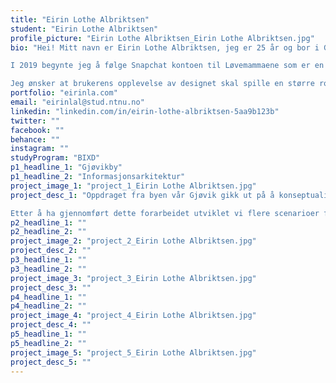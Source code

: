 ```yaml
---
title: "Eirin Lothe Albriktsen"
student: "Eirin Lothe Albriktsen"
profile_picture: "Eirin Lothe Albriktsen_Eirin Lothe Albriktsen.jpg"
bio: "Hei! Mitt navn er Eirin Lothe Albriktsen, jeg er 25 år og bor i Gjøvik. Jeg tar for øyeblikket en bachelor i interaksjonsdesign ved NTNU i Gjøvik. Her har jeg fått muligheten til å utfolde meg kreativt, samt utfordret mine tanker om tradisjonell kreativitet. Min kreative bakgrunn kommer fra kunst og grafisk design. Dette har vist seg å være svært nyttig for min nåværende utdanning, da jeg raskt kan komme opp med kreative ideer og skissere ut forslag til løsninger.

I 2019 begynte jeg å følge Snapchat kontoen til Løvemammaene som er en fantastisk plattform der mødre (og fedre) deler hvordan hverdagen deres er med et sykt barn i familien. Gjennom denne kontoen ble jeg for første gang introdusert for universell utforming, noe som gjorde at jeg fattet interesse for brukersentrert design. Jeg er vant med å skape estetiske kreasjoner, men det å designe for andre har vært en ny opplevelse for meg som jeg finner svært givende!

Jeg ønsker at brukerens opplevelse av designet skal spille en større rolle i definisjonen av godt design. Jeg mener design må være intuitivt og brukervennlig for å kunne regnes som godt, og dette er noe jeg vil strebe etter å oppnå"
portfolio: "eirinla.com"
email: "eirinlal@stud.ntnu.no"
linkedin: "linkedin.com/in/eirin-lothe-albriktsen-5aa9b123b"
twitter: ""
facebook: ""
behance: ""
instagram: ""
studyProgram: "BIXD"
p1_headline_1: "Gjøvikby"
p1_headline_2: "Informasjonsarkitektur"
project_image_1: "project_1_Eirin Lothe Albriktsen.jpg"
project_desc_1: "Oppdraget fra byen vår Gjøvik gikk ut på å konseptualisere og designe en ny løsning for å koble kultur- og næringsliv tettere sammen med publikum. Vi ble delt inn i grupper som besto av webutviklere og interaksjonsdesignere. Vi startet prosessen med å intervjue både arrangører og publikummere gruppevis, dette gjorde at vi endte opp med en stor menge innsikt om brukerne våre. Denne innsikten ble deretter sortert og prioritert, slik at vi fikk et overblikk over ønskene og behovene til brukerne. Parallelt med dette gjennomførte vi en dugnad i emnet der alle skrev inn aktiviteter og arrangementer de kjente til i Gjøvik i et skjema som ble tilgjengeliggjort som en ressurs for alle gruppene i emnet.

Etter å ha gjennomført dette forarbeidet utviklet vi flere scenarioer for å ha et rammeverk for applikasjonen vår. Protagonistene i disse scenarioene var personas basert på våre brukere."
p2_headline_1: ""
p2_headline_2: ""
project_image_2: "project_2_Eirin Lothe Albriktsen.jpg"
project_desc_2: ""
p3_headline_1: ""
p3_headline_2: ""
project_image_3: "project_3_Eirin Lothe Albriktsen.jpg"
project_desc_3: ""
p4_headline_1: ""
p4_headline_2: ""
project_image_4: "project_4_Eirin Lothe Albriktsen.jpg"
project_desc_4: ""
p5_headline_1: ""
p5_headline_2: ""
project_image_5: "project_5_Eirin Lothe Albriktsen.jpg"
project_desc_5: ""
---
```

